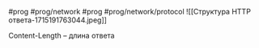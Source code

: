 #prog #prog/network  #prog #prog/network/protocol 
![[Структура HTTP ответа-1715191763044.jpeg]]

Content-Length – длина ответа